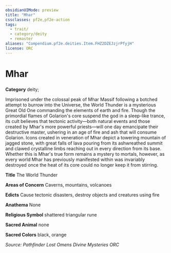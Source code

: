 ```yaml
---
obsidianUIMode: preview
title: "Mhar"
cssclasses: pf2e,pf2e-action
tags:
  - trait/
  - category/deity
  - remaster
aliases: "Compendium.pf2e.deities.Item.FHZ2DZEJzjrPfyjH"
license: ORC
---
```

# Mhar

### 

**Category** deity; 




Imprisoned under the colossal peak of Mhar Massif following a botched attempt to burrow into the Universe, the World Thunder is a mysterious Great Old One commanding the elements of earth and fire. Though the primordial flames of Golarion's core suspend the god in a sleep-like trance, its cult believes that tectonic activity—both natural events and those created by Mhar's more powerful priests—will one day emancipate their destructive master, ushering in an age of fire and ash that will consume Golarion. Icons created in veneration of Mhar depict a towering mountain of jagged stone, with great falls of lava pouring from its ashwreathed summit and clawed crystalline limbs reaching out in every direction from its base. Whether this is Mhar's true form remains a mystery to mortals, however, as every world Mhar has previously manifested within was invariably destroyed once the heat of its core could no longer keep it from stirring.

**Title** The World Thunder

**Areas of Concern** Caverns, mountains, volcanoes

**Edicts** Cause tectonic disasters, destroy objects and creatures using fire

**Anathema** None

**Religious Symbol** shattered triangular rune

**Sacred Animal** none

**Sacred Colors** black, orange

*Source: Pathfinder Lost Omens Divine Mysteries*
*ORC*